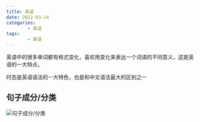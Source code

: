 ```yaml
---
title: 英语
date: 2022-03-14
categories:
        - 英语
tags:
        - 英语
---
```


英语中的很多单词都有格式变化，喜欢用变化来表达一个词语的不同意义，这是英语的一大特点。

时态是英语语法的一大特色，也是和中文语法最大的区别之一

## 句子成分/分类

![句子成分/分类](https://gallery.yxzi.xyz/galleries/2022/09/09/%E5%88%86%E7%B1%BB.png)

